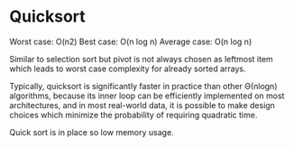 # Quicksort

Worst case: O(n2)
Best case: O(n log n)
Average case: O(n log n)

Similar to selection sort but pivot is not always chosen as leftmost item which leads to worst case complexity for already sorted arrays.

Typically, quicksort is significantly faster in practice than other Θ(nlogn) algorithms, because its inner loop can be efficiently implemented on most architectures, and in most real-world data, it is possible to make design choices which minimize the probability of requiring quadratic time.

Quick sort is in place so low memory usage.